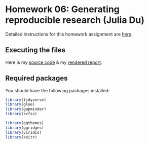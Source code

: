 # Homework 06: Generating reproducible research (Julia Du)

Detailed instructions for this homework assignment are [here](https://cfss.uchicago.edu/homework/reproducible-research/).

## Executing the files

Here is my [source code](.Rmd) & my [rendered report](.md).

## Required packages

You should have the following packages installed:

```r
library(tidyverse)
library(glue)
library(gapminder)
library(rcfss)

library(ggthemes)
library(ggridges)
library(viridis)
library(knitr)

```
